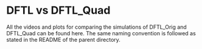 # DFTL vs DFTL_Quad

All the videos and plots for comparing the simulations of DFTL_Orig and DFTL_Quad can be found here. The same naming convention is followed as stated in the README of the parent directory.
